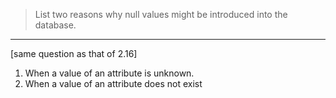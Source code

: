 > List two reasons why null values might be introduced into the database.

---

[same question as that of 2.16]

1. When a value of an attribute is unknown.
2. When a value of an attribute does not exist
